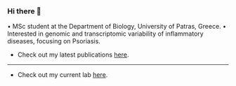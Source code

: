 ### Hi there 👋

• MSc student at the Department of Biology, University of Patras, Greece.
• Interested in genomic and transcriptomic variability of inflammatory diseases, focusing on Psoriasis.

- Check out my latest publications [here](https://scholar.google.com/citations?user=VeUc-oUAAAAJ&hl=el).
------

- Check out my current lab [here](https://geneticslabupatraseng.wordpress.com/).
<!--
**antonatosc/antonatosc** is a ✨ _special_ ✨ repository because its `README.md` (this file) appears on your GitHub profile.

Here are some ideas to get you started:

- 🔭 I’m currently working on ...
- 🌱 I’m currently learning ...
- 👯 I’m looking to collaborate on ...
- 🤔 I’m looking for help with ...
- 💬 Ask me about ...
- 📫 How to reach me: ...
- 😄 Pronouns: ...
- ⚡ Fun fact: ...
-->
